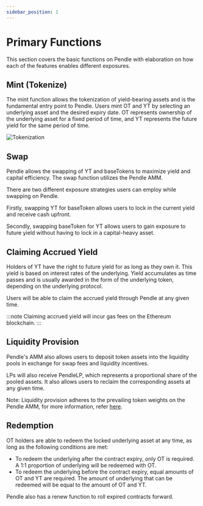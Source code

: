 ```yaml
---
sidebar_position: 1
---
```


# Primary Functions

This section covers the basic functions on Pendle with elaboration on how each of the features enables different exposures.


## Mint (Tokenize)

The mint function allows the tokenization of yield-bearing assets and is the fundamental entry point to Pendle. Users mint OT and YT by selecting an underlying asset and the desired expiry date. OT represents ownership of the underlying asset for a fixed period of time, and YT represents the future yield for the same period of time.

![Tokenization](/img/getting-started/basic-functions-1.png)


## Swap

Pendle allows the swapping of YT and baseTokens to maximize yield and capital efficiency. The swap function utilizes the Pendle AMM. 

There are two different exposure strategies users can employ while swapping on Pendle. 

Firstly, swapping YT for baseToken allows users to lock in the current yield and receive cash upfront.

Secondly, swapping baseToken for YT allows users to gain exposure to future yield without having to lock in a capital-heavy asset.


## Claiming Accrued Yield

Holders of YT have the right to future yield for as long as they own it. This yield is based on interest rates of the underlying. Yield accumulates as time passes and is usually awarded in the form of the underlying token, depending on the underlying protocol.

Users will be able to claim the accrued yield through Pendle at any given time.

:::note
Claiming accrued yield will incur gas fees on the Ethereum blockchain.
:::

## Liquidity Provision

Pendle's AMM also allows users to deposit token assets into the liquidity pools in exchange for swap fees and liquidity incentives.

LPs will also receive PendleLP, which represents a proportional share of the pooled assets. It also allows users to reclaim the corresponding assets at any given time.

Note: Liquidity provision adheres to the prevailing token weights on the Pendle AMM, for more information, refer [here](https://docs.pendle.finance/resources/pendle-amm-design-paper).


## Redemption

OT holders are able to redeem the locked underlying asset at any time, as long as the following conditions are met:

* To redeem the underlying after the contract expiry, only OT is required. A 1:1 proportion of underlying will be redeemed with OT.
* To redeem the underlying before the contract expiry, equal amounts of OT and YT are required. The amount of underlying that can be redeemed will be equal to the amount of OT and YT.

Pendle also has a renew function to roll expired contracts forward. 
